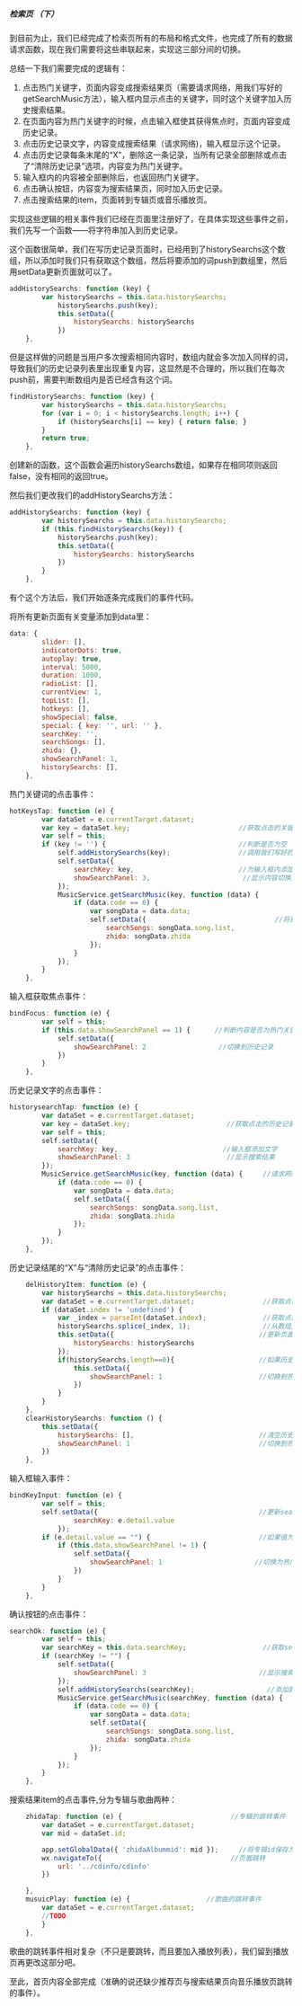 ##### 检索页 （下）

到目前为止，我们已经完成了检索页所有的布局和格式文件，也完成了所有的数据请求函数，现在我们需要将这些串联起来，实现这三部分间的切换。

总结一下我们需要完成的逻辑有：
1. 点击热门关键字，页面内容变成搜索结果页（需要请求网络，用我们写好的getSearchMusic方法），输入框内显示点击的关键字，同时这个关键字加入历史搜索结果。
2. 在页面内容为热门关键字的时候，点击输入框使其获得焦点时，页面内容变成历史记录。
3. 点击历史记录文字，内容变成搜索结果（请求网络)，输入框显示这个记录。
4. 点击历史记录每条末尾的“X”，删除这一条记录，当所有记录全部删除或点击了“清除历史记录”选项，内容变为热门关键字。
5. 输入框内的内容被全部删除后，也返回热门关键字。
6. 点击确认按钮，内容变为搜索结果页，同时加入历史记录。
7. 点击搜索结果的item，页面转到专辑页或音乐播放页。

实现这些逻辑的相关事件我们已经在页面里注册好了，在具体实现这些事件之前，我们先写一个函数——将字符串加入到历史记录。

这个函数很简单，我们在写历史记录页面时，已经用到了historySearchs这个数组，所以添加时我们只有获取这个数组，然后将要添加的词push到数组里，然后用setData更新页面就可以了。

```js
addHistorySearchs: function (key) {
        var historySearchs = this.data.historySearchs;
            historySearchs.push(key);
            this.setData({
                historySearchs: historySearchs
            })
    },
```
但是这样做的问题是当用户多次搜索相同内容时，数组内就会多次加入同样的词，导致我们的历史记录列表里出现重复内容，这显然是不合理的，所以我们在每次push前，需要判断数组内是否已经含有这个词。

```js
findHistorySearchs: function (key) {
        var historySearchs = this.data.historySearchs;
        for (var i = 0; i < historySearchs.length; i++) {
            if (historySearchs[i] == key) { return false; }
        }
        return true;
    },
```

创建新的函数，这个函数会遍历historySearchs数组，如果存在相同项则返回false，没有相同的返回true。

然后我们更改我们的addHistorySearchs方法：

```js
addHistorySearchs: function (key) {
        var historySearchs = this.data.historySearchs;
        if (this.findHistorySearchs(key)) {
            historySearchs.push(key);
            this.setData({
                historySearchs: historySearchs
            })
        }
    },
```

有个这个方法后，我们开始逐条完成我们的事件代码。

将所有更新页面有关变量添加到data里：

```js
data: {
        slider: [],
        indicatorDots: true,
        autoplay: true,
        interval: 5000,
        duration: 1000,
        radioList: [],
        currentView: 1,
        topList: [],
        hotkeys: [],
        showSpecial: false,
        special: { key: '', url: '' },
        searchKey: '',
        searchSongs: [],
        zhida: {},
        showSearchPanel: 1,
        historySearchs: [],
    },
```

热门关键词的点击事件：

```js
hotKeysTap: function (e) {
        var dataSet = e.currentTarget.dataset;
        var key = dataSet.key;                           //获取点击的关键词
        var self = this;              
        if (key != '') {                                 //判断是否为空
            self.addHistorySearchs(key);                 //调用我们写好的方法，加入历史记录
            self.setData({
                searchKey: key,                          //为输入框内添加文字
                showSearchPanel: 3,                       //显示内容切换为搜索结果
            });
            MusicService.getSearchMusic(key, function (data) {         //请求网络数据
                if (data.code == 0) {
                    var songData = data.data;
                    self.setData({                                //将获得的数据添加到相应数组里
                        searchSongs: songData.song.list,               
                        zhida: songData.zhida
                    });
                }
            });
        }
    },
```

输入框获取焦点事件：

```js
bindFocus: function (e) {
        var self = this;
        if (this.data.showSearchPanel == 1) {      //判断内容是否为热门关键词
            self.setData({
                showSearchPanel: 2                  //切换到历史记录
            })
        }
    },
```

历史记录文字的点击事件：

```js
historysearchTap: function (e) {
        var dataSet = e.currentTarget.dataset;
        var key = dataSet.key;                        //获取点击的历史记录文字
        var self = this;
        self.setData({                                   
            searchKey: key,                          //输入框添加文字
            showSearchPanel: 3                        //显示搜索结果
        });
        MusicService.getSearchMusic(key, function (data) {     //请求网络，获取搜索结果
            if (data.code == 0) {
                var songData = data.data;
                self.setData({
                    searchSongs: songData.song.list,
                    zhida: songData.zhida
                });
            }
        });
    },
```

历史记录结尾的“X”与“清除历史记录”的点击事件：

```js
    delHistoryItem: function (e) {
        var historySearchs = this.data.historySearchs;
        var dataSet = e.currentTarget.dataset;                 //获取点击的条目
        if (dataSet.index != 'undefined') {                    
            var _index = parseInt(dataSet.index);              //获取点击条目为数组的第几项
            historySearchs.splice(_index, 1);                  //从数组里删除对应的条目
            this.setData({                                    //更新页面
                historySearchs: historySearchs
            });
            if(historySearchs.length==0){                     //如果历史记录里没有数据了
                this.setData({
                    showSearchPanel: 1                        //切换到热门关键字
                })
            }
        }
    },
    clearHistorySearchs: function () {                
        this.setData({
            historySearchs: [],                               //清空历史记录数组
            showSearchPanel: 1                                //切换到热门关键字
        })
    },
```

输入框输入事件：

```js
bindKeyInput: function (e) {
        var self = this; 
        self.setData({                                        //更新searchKey的值
                searchKey: e.detail.value
            });
        if (e.detail.value == "") {                           //如果值为空且当前未显示热门关键字
            if (this.data.showSearchPanel != 1) {
                self.setData({
                    showSearchPanel: 1                       //切换为热门关键字
                })
            }
        } 
    },
```

确认按钮的点击事件：

```js
searchOk: function (e) {
        var self = this;
        var searchKey = this.data.searchKey;                   //获取searchKey的值
        if (searchKey != "") {
            self.setData({
                showSearchPanel: 3                            //显示搜索结果
            });
            self.addHistorySearchs(searchKey);                  //添加到历史记录
            MusicService.getSearchMusic(searchKey, function (data) {
                if (data.code == 0) {
                    var songData = data.data;
                    self.setData({
                        searchSongs: songData.song.list,
                        zhida: songData.zhida
                    });
                }
            });
        }
    },
```

搜索结果item的点击事件,分为专辑与歌曲两种：

```js
    zhidaTap: function (e) {                           //专辑的跳转事件
        var dataSet = e.currentTarget.dataset;
        var mid = dataSet.id;

        app.setGlobalData({ 'zhidaAlbummid': mid });     //将专辑id保存为全局变量
        wx.navigateTo({                                //页面跳转
            url: '../cdinfo/cdinfo'
        })

    },
    musuicPlay: function (e) {                   //歌曲的跳转事件
        var dataSet = e.currentTarget.dataset;
        //TODO
        }
    },
```

歌曲的跳转事件相对复杂（不只是要跳转，而且要加入播放列表），我们留到播放页再更改这部分吧。

至此，首页内容全部完成（准确的说还缺少推荐页与搜索结果页向音乐播放页跳转的事件）。


